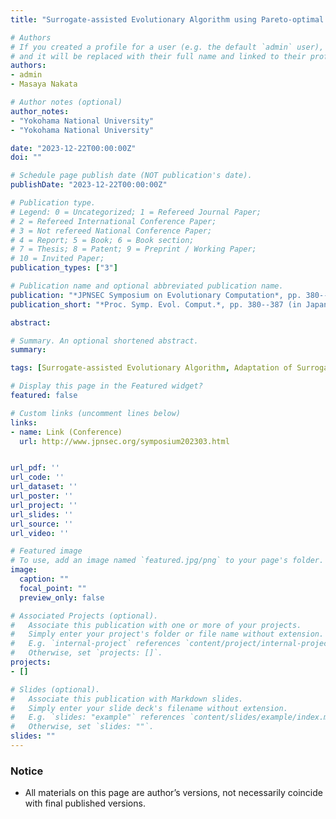 ```yaml
---
title: "Surrogate-assisted Evolutionary Algorithm using Pareto-optimal Surrogates Set"

# Authors
# If you created a profile for a user (e.g. the default `admin` user), write the username (folder name) here 
# and it will be replaced with their full name and linked to their profile.
authors:
- admin
- Masaya Nakata

# Author notes (optional)
author_notes:
- "Yokohama National University"
- "Yokohama National University"

date: "2023-12-22T00:00:00Z"
doi: ""

# Schedule page publish date (NOT publication's date).
publishDate: "2023-12-22T00:00:00Z"

# Publication type.
# Legend: 0 = Uncategorized; 1 = Refereed Journal Paper;
# 2 = Refereed International Conference Paper;
# 3 = Not refereed National Conference Paper;
# 4 = Report; 5 = Book; 6 = Book section;
# 7 = Thesis; 8 = Patent; 9 = Preprint / Working Paper;
# 10 = Invited Paper;
publication_types: ["3"]

# Publication name and optional abbreviated publication name.
publication: "*JPNSEC Symposium on Evolutionary Computation*, pp. 380--387 (in Japanese)"
publication_short: "*Proc. Symp. Evol. Comput.*, pp. 380--387 (in Japanese)"

abstract: 

# Summary. An optional shortened abstract.
summary: 

tags: [Surrogate-assisted Evolutionary Algorithm, Adaptation of Surrogate, Radial Basis Function Network, Pareto-optimal Surrogates Set, NSGA-II, Differential Evolution]

# Display this page in the Featured widget?
featured: false

# Custom links (uncomment lines below)
links:
- name: Link (Conference)
  url: http://www.jpnsec.org/symposium202303.html


url_pdf: ''
url_code: ''
url_dataset: ''
url_poster: ''
url_project: ''
url_slides: ''
url_source: ''
url_video: ''

# Featured image
# To use, add an image named `featured.jpg/png` to your page's folder. 
image:
  caption: ""
  focal_point: ""
  preview_only: false

# Associated Projects (optional).
#   Associate this publication with one or more of your projects.
#   Simply enter your project's folder or file name without extension.
#   E.g. `internal-project` references `content/project/internal-project/index.md`.
#   Otherwise, set `projects: []`.
projects:
- []

# Slides (optional).
#   Associate this publication with Markdown slides.
#   Simply enter your slide deck's filename without extension.
#   E.g. `slides: "example"` references `content/slides/example/index.md`.
#   Otherwise, set `slides: ""`.
slides: ""
---
```


### Notice

- All materials on this page are author’s versions, not necessarily coincide with final published versions.
